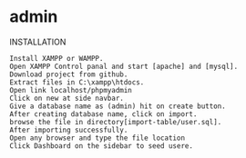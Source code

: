 # admin

INSTALLATION

    Install XAMPP or WAMPP.
    Open XAMPP Control panal and start [apache] and [mysql].
    Download project from github.
    Extract files in C:\xampp\htdocs.
    Open link localhost/phpmyadmin
    Click on new at side navbar.
    Give a database name as (admin) hit on create button.
    After creating database name, click on import.
    browse the file in directory[import-table/user.sql].
    After importing successfully.
    Open any browser and type the file location
    Click Dashboard on the sidebar to seed usere.
